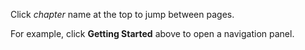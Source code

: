 Click *chapter* name at the
top to jump between pages.

For example, click **Getting Started**
above to open a navigation panel.
